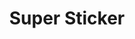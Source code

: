 ---
title: Super Sticker
description: Trigger for YouTube Super Sticker events
variables:
  - name: messageId
    type: string
    description: The id of the super sticker event
  - name: publishedAt
    type: DateTime
    description: The time the super sticker event was published at
    value: 8/4/2023 10:56:06 AM
  - name: tier
    type: number
    description: The tier for the paid message
  - name: amount
    type: string
    description: The amount of donated money from the super sticker
    value: $1.00
  - name: microAmount
    type: number
    description: The purchase amount, in micros of the purchase currency
    value: $1 > 1000000
  - name: currencyCode
    type: string
    description: The currency in which the purchase was made. The value is an ISO 4217 currency code.
    value: EUR
  - name: stickerId
    type: string
    description: A unique ID that identifies the sticker image.
  - name: stickerAltText
    type: string
    description: A text string that describes the sticker.
  - name: stickerLanguage
    type: string
    description: The language of the `stickerAltText`
    value: EN
  - name: stickerImageUrl
    type: string
    description: The image URL for the sticker
    version: 0.2.4
commonVariables:
  - YouTubeUser
  - YouTubeBroadcast
  - YouTubeBroadcaster
---
